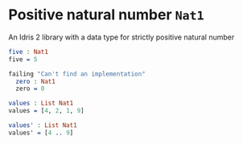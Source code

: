 <!-- idris
module README

import Data.Nat1
-->

# Positive natural number `Nat1`

An Idris 2 library with a data type for strictly positive natural number

```idris
five : Nat1
five = 5

failing "Can't find an implementation"
  zero : Nat1
  zero = 0

values : List Nat1
values = [4, 2, 1, 9]

values' : List Nat1
values' = [4 .. 9]
```
